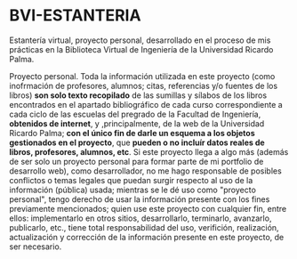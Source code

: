 # BVI-ESTANTERIA

Estantería virtual, proyecto personal, desarrollado en el proceso de mis prácticas en la Biblioteca Virtual de Ingeniería de la Universidad Ricardo Palma.

Proyecto personal. Toda la información utilizada en este proyecto (como inofrmación de profesores, alumnos; citas, referencias y/o fuentes de los libros) **son solo texto recopilado** de las sumillas y sílabos de los libros encontrados en el apartado bibliográfico de cada curso correspondiente a cada ciclo de las escuelas del pregrado de la Facultad de Ingeniería, **obtenidos de internet**, y ,principalmente, de la web de la Universidad Ricardo Palma; **con el único fin de darle un esquema a los objetos gestionados en el proyecto**, que **pueden o no incluír datos reales de libros, profesores, alumnos, etc**. Si este proyecto llega a algo más (además de ser solo un proyecto personal para formar parte de mi portfolio de desarrollo web), como desarrollador, no me hago responsable de posibles conflictos o temas legales que puedan surgir respecto al uso de la información (pública) usada; mientras se le dé uso como "proyecto personal", tengo derecho de usar la información presente con los fines previamente mencionados; quien use este proyecto con cualquier fin, entre ellos: implementarlo en otros sitios, desarrollarlo, terminarlo, avanzarlo, publicarlo, etc., tiene total responsabilidad del uso, verifición, realización, actualización y corrección de la información presente en este proyecto, de ser necesario.
